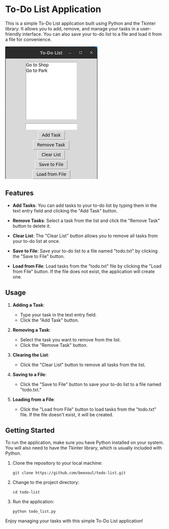 # To-Do List Application

This is a simple To-Do List application built using Python and the Tkinter library. It allows you to add, remove, and manage your tasks in a user-friendly interface. You can also save your to-do list to a file and load it from a file for convenience.

![Screenshot](Screenshot.png)

## Features

- **Add Tasks**: You can add tasks to your to-do list by typing them in the text entry field and clicking the "Add Task" button.

- **Remove Tasks**: Select a task from the list and click the "Remove Task" button to delete it.

- **Clear List**: The "Clear List" button allows you to remove all tasks from your to-do list at once.

- **Save to File**: Save your to-do list to a file named "todo.txt" by clicking the "Save to File" button.

- **Load from File**: Load tasks from the "todo.txt" file by clicking the "Load from File" button. If the file does not exist, the application will create one.

## Usage

1. **Adding a Task**:
   - Type your task in the text entry field.
   - Click the "Add Task" button.

2. **Removing a Task**:
   - Select the task you want to remove from the list.
   - Click the "Remove Task" button.

3. **Clearing the List**:
   - Click the "Clear List" button to remove all tasks from the list.

4. **Saving to a File**:
   - Click the "Save to File" button to save your to-do list to a file named "todo.txt."

5. **Loading from a File**:
   - Click the "Load from File" button to load tasks from the "todo.txt" file. If the file doesn't exist, it will be created.

## Getting Started

To run the application, make sure you have Python installed on your system. You will also need to have the Tkinter library, which is usually included with Python.

1. Clone the repository to your local machine:

   ```
   git clone https://github.com/beexoul/todo-list.git
   ```

2. Change to the project directory:

   ```
   cd todo-list
   ```

3. Run the application:

   ```
   python todo_list.py
   ```

Enjoy managing your tasks with this simple To-Do List application!


